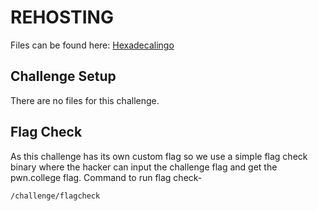 # REHOSTING

Files can be found here: [Hexadecalingo](https://github.com/BYU-CSA/BYUCTF-2023/tree/main/hexadecalingo)

## Challenge Setup
There are no files for this challenge.

## Flag Check

As this challenge has its own custom flag so we use a simple flag check binary where the hacker can input the challenge flag and get the pwn.college flag. Command to run flag check-
```
/challenge/flagcheck
```
